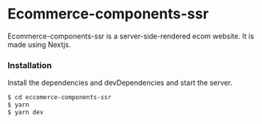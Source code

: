 # Ecommerce-components-ssr

Ecommerce-components-ssr is a server-side-rendered ecom website. It is made using Nextjs.

### Installation

Install the dependencies and devDependencies and start the server.

```sh
$ cd eccomerce-components-ssr
$ yarn
$ yarn dev
```

